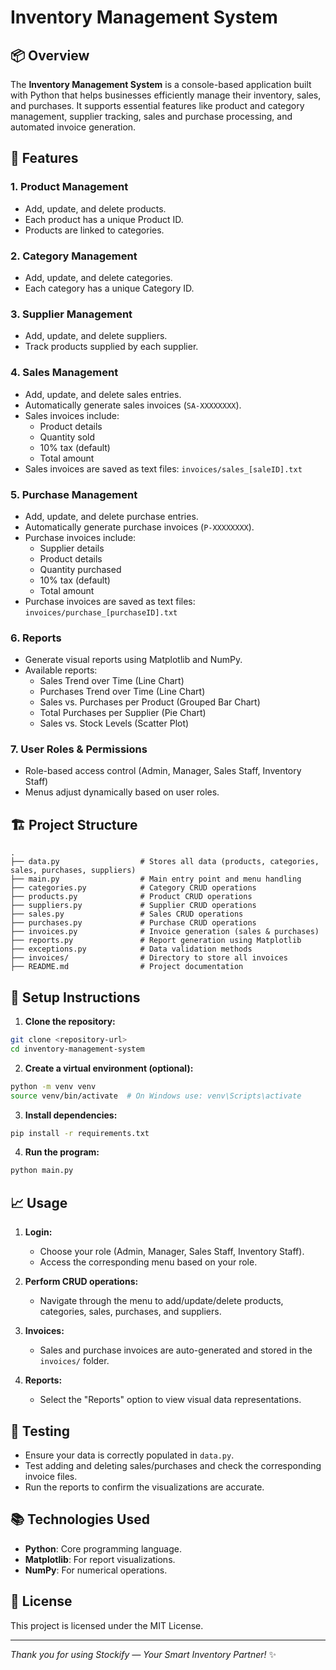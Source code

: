 # Inventory Management System

## 📦 Overview
The **Inventory Management System** is a console-based application built with Python that helps businesses efficiently manage their inventory, sales, and purchases. It supports essential features like product and category management, supplier tracking, sales and purchase processing, and automated invoice generation.

## 🚀 Features
### 1. Product Management
- Add, update, and delete products.
- Each product has a unique Product ID.
- Products are linked to categories.

### 2. Category Management
- Add, update, and delete categories.
- Each category has a unique Category ID.

### 3. Supplier Management
- Add, update, and delete suppliers.
- Track products supplied by each supplier.

### 4. Sales Management
- Add, update, and delete sales entries.
- Automatically generate sales invoices (`SA-XXXXXXXX`).
- Sales invoices include:
  - Product details
  - Quantity sold
  - 10% tax (default)
  - Total amount
- Sales invoices are saved as text files: `invoices/sales_[saleID].txt`

### 5. Purchase Management
- Add, update, and delete purchase entries.
- Automatically generate purchase invoices (`P-XXXXXXXX`).
- Purchase invoices include:
  - Supplier details
  - Product details
  - Quantity purchased
  - 10% tax (default)
  - Total amount
- Purchase invoices are saved as text files: `invoices/purchase_[purchaseID].txt`

### 6. Reports
- Generate visual reports using Matplotlib and NumPy.
- Available reports:
  - Sales Trend over Time (Line Chart)
  - Purchases Trend over Time (Line Chart)
  - Sales vs. Purchases per Product (Grouped Bar Chart)
  - Total Purchases per Supplier (Pie Chart)
  - Sales vs. Stock Levels (Scatter Plot)

### 7. User Roles & Permissions
- Role-based access control (Admin, Manager, Sales Staff, Inventory Staff)
- Menus adjust dynamically based on user roles.

## 🏗️ Project Structure
```
.
├── data.py                  # Stores all data (products, categories, sales, purchases, suppliers)
├── main.py                  # Main entry point and menu handling
├── categories.py            # Category CRUD operations
├── products.py              # Product CRUD operations
├── suppliers.py             # Supplier CRUD operations
├── sales.py                 # Sales CRUD operations
├── purchases.py             # Purchase CRUD operations
├── invoices.py              # Invoice generation (sales & purchases)
├── reports.py               # Report generation using Matplotlib
├── exceptions.py            # Data validation methods
├── invoices/                # Directory to store all invoices
├── README.md                # Project documentation
```

## 🔧 Setup Instructions
1. **Clone the repository:**
```bash
git clone <repository-url>
cd inventory-management-system
```
2. **Create a virtual environment (optional):**
```bash
python -m venv venv
source venv/bin/activate  # On Windows use: venv\Scripts\activate
```
3. **Install dependencies:**
```bash
pip install -r requirements.txt
```
4. **Run the program:**
```bash
python main.py
```

## 📈 Usage
1. **Login:**
   - Choose your role (Admin, Manager, Sales Staff, Inventory Staff).
   - Access the corresponding menu based on your role.

2. **Perform CRUD operations:**
   - Navigate through the menu to add/update/delete products, categories, sales, purchases, and suppliers.

3. **Invoices:**
   - Sales and purchase invoices are auto-generated and stored in the `invoices/` folder.

4. **Reports:**
   - Select the "Reports" option to view visual data representations.

## 🧪 Testing
- Ensure your data is correctly populated in `data.py`.
- Test adding and deleting sales/purchases and check the corresponding invoice files.
- Run the reports to confirm the visualizations are accurate.

## 📚 Technologies Used
- **Python**: Core programming language.
- **Matplotlib**: For report visualizations.
- **NumPy**: For numerical operations.

## 📄 License
This project is licensed under the MIT License.

---

*Thank you for using Stockify — Your Smart Inventory Partner!* ✨
